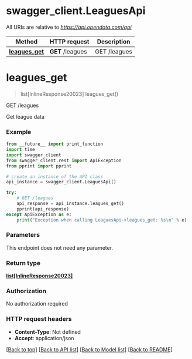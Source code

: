 # swagger_client.LeaguesApi

All URIs are relative to *https://api.opendota.com/api*

Method | HTTP request | Description
------------- | ------------- | -------------
[**leagues_get**](LeaguesApi.md#leagues_get) | **GET** /leagues | GET /leagues


# **leagues_get**
> list[InlineResponse20023] leagues_get()

GET /leagues

Get league data

### Example 
```python
from __future__ import print_function
import time
import swagger_client
from swagger_client.rest import ApiException
from pprint import pprint

# create an instance of the API class
api_instance = swagger_client.LeaguesApi()

try: 
    # GET /leagues
    api_response = api_instance.leagues_get()
    pprint(api_response)
except ApiException as e:
    print("Exception when calling LeaguesApi->leagues_get: %s\n" % e)
```

### Parameters
This endpoint does not need any parameter.

### Return type

[**list[InlineResponse20023]**](InlineResponse20023.md)

### Authorization

No authorization required

### HTTP request headers

 - **Content-Type**: Not defined
 - **Accept**: application/json

[[Back to top]](#) [[Back to API list]](../README.md#documentation-for-api-endpoints) [[Back to Model list]](../README.md#documentation-for-models) [[Back to README]](../README.md)

